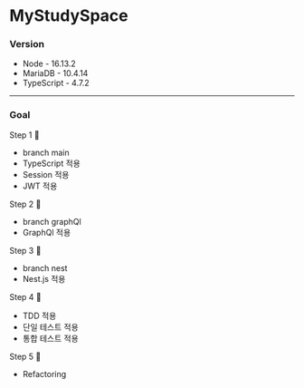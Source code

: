 # MyStudySpace  
### Version  
  - Node - 16.13.2
  - MariaDB - 10.4.14
  - TypeScript - 4.7.2


---

### Goal
Step 1 🏃  
  - branch main
  - TypeScript 적용   
  - Session 적용
  - JWT 적용

Step 2 🧍
  - branch graphQl 
  - GraphQl 적용  

Step 3 🧍   
  - branch nest
  - Nest.js 적용   

Step 4 🧍  
  - TDD 적용
  - 단일 테스트 적용
  - 통합 테스트 적용  

Step 5 🧍 
  - Refactoring

